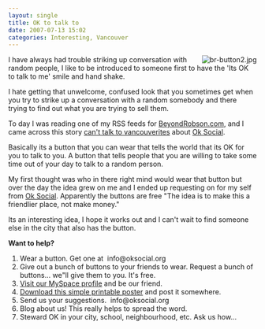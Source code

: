 ```yaml
---
layout: single
title: OK to talk to 
date: 2007-07-13 15:02
categories: Interesting, Vancouver
---
```

<a href="http://www.oksocial.org/"><img src="/public/uploads/2007/07/br-button2.thumbnail.jpg" alt="br-button2.jpg" align="right" /></a> I have always had trouble striking up conversation with random people, I like to be introduced to someone first to have the 'Its OK to talk to me' smile and hand shake.

I hate getting that unwelcome, confused look that you sometimes get when you try to strike up a conversation with a random somebody and there trying to find out what you are trying to sell them.

To day I was reading one of my RSS feeds for <a href="http://www.beyondrobson.com/people/2007/07/cant_talk_to_vancouverites_ok/">BeyondRobson.com</a>, and I came across this story <a href="http://www.beyondrobson.com/people/2007/07/cant_talk_to_vancouverites_ok/">can't talk to vancouverites</a> about <a href="http://www.beyondrobson.com/people/2007/07/cant_talk_to_vancouverites_ok/"></a><a href="http://www.oksocial.org/">Ok Social</a>.

Basically its a button that you can wear that tells the world that its OK for you to talk to you. A button that tells people that you are willing to take some time out of your day to talk to a random person.

My first thought was who in there right mind would wear that button but over the day the idea grew on me and I ended up requesting on for my self from <a href="http://www.oksocial.org/">Ok Social</a>. Apparently the buttons are free "The idea is to make this a friendlier place, not make money."

Its an interesting idea, I hope it works out and I can't wait to find someone else in the city that also has the button.

<strong>Want to help?</strong>
<ol>
	<li>Wear a button. Get one at  info@oksocial.org</li>
	<li>Give out a bunch of buttons to your friends to wear. Request a bunch of buttons... we&quot;ll give them to you. It's free.</li>
	<li><a href="http://www.myspace.com/133867493">Visit our MySpace profile</a> and be our friend.</li>
	<li><a href="http://www.oksocial.org/ok_poster.pdf">Download this simple printable poster</a> and post it somewhere.</li>
	<li>Send us your suggestions.  info@oksocial.org</li>
	<li>Blog about us! This really helps to spread the word.</li>
	<li>Steward OK in your city, school, neighbourhood, etc. Ask us how...</li>
</ol>
